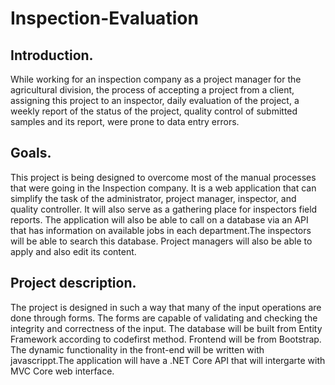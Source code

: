 # Inspection-Evaluation

## Introduction.
While working for an inspection company as a project manager for the agricultural division, the process of accepting a project from a client, assigning this project to an inspector, daily evaluation of the project, a weekly report of the status of the project, quality control of submitted samples and its report, were prone to data entry errors. 

## Goals.
This project is being designed to overcome most of the manual processes that were going in the Inspection company. It is a web application that can simplify the task of the administrator, project manager, inspector, and quality controller. It will also serve as a gathering place for inspectors field reports. The application will also be able to call on a database via an API that has information on available jobs in each department.The inspectors will be able to search this database. Project managers will also be able to apply and also edit its content. 

## Project description.
The project is designed in such a way that many of the input operations are done through forms. The forms are capable of validating and checking the integrity and correctness of the input. The database will be built from Entity Framework according to codefirst method. Frontend will be from Bootstrap. The dynamic functionality in the front-end will be written with javascrippt.The application will have a .NET Core API that will intergarte with MVC Core web interface.



